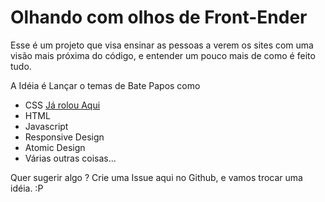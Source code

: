 # Olhando com olhos de Front-Ender

Esse é um projeto que visa ensinar as pessoas a verem os sites com uma visão
mais próxima do código, e entender um pouco mais de como é feito tudo.

A Idéia é Lançar o temas de Bate Papos como

- CSS [Já rolou Aqui](https://youtu.be/-A2Zq5IVf7Y)
- HTML
- Javascript
- Responsive Design
- Atomic Design
- Várias outras coisas...

Quer sugerir algo ? Crie uma Issue aqui no Github, e vamos trocar uma idéia. :P